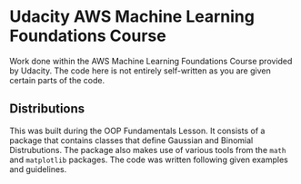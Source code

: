 # Udacity AWS Machine Learning Foundations Course

Work done within the AWS Machine Learning Foundations Course provided by Udacity. The code here is not entirely self-written as you are 
given certain parts of the code.

## Distributions

This was built during the OOP Fundamentals Lesson. It consists of a package that contains classes that define Gaussian and Binomial 
Distrubutions. The package also makes use of various tools from the `math` and `matplotlib` packages. The code was written following given
examples and guidelines.
